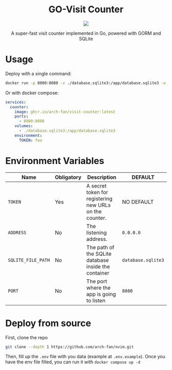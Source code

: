 <div align="center">
  <h1>GO-Visit Counter</h1>
  <img src="https://github.com/user-attachments/assets/3d4a0648-23d9-4f2e-b610-58b2c64524d0">
  <p>A super-fast visit counter implemented in Go, powered with GORM and SQLite</p>
</div>

# Usage
Deploy with a single command:

```bash
docker run -p 8080:8080 -v ./database.sqlite3:/app/database.sqlite3 -e TOKEN=foo ghcr.io/arch-fan/visit-counter:latest
```

Or with docker compose:
```yml
services:
  counter:
    image: ghcr.io/arch-fan/visit-counter:latest
    ports:
      - 8080:8080
    volumes:
      - ./database.sqlite3:/app/database.sqlite3
    environment:
      TOKEN: foo
```

# Environment Variables

| Name | Obligatory | Description | DEFAULT
|-|-|-|-|
| `TOKEN` | Yes | A secret token for registering new URLs on the counter. | NO DEFAULT |
| `ADDRESS` | No | The listening address. | `0.0.0.0` |
| `SQLITE_FILE_PATH` | No | The path of the SQLite database inside the container | `database.sqlite3` |
| `PORT` | No | The port where the app is going to listen | `8080` |

# Deploy from source
First, clone the repo

```bash
git clone --depth 1 https://github.com/arch-fan/nvim.git
```

Then, fill up the `.env` file with you data (example at `.env.example`).
Once you have the env file filled, you can run it with `docker compose up -d`
